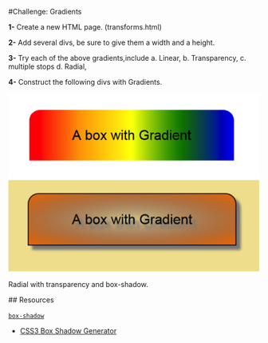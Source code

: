 #Challenge: Gradients

**1-**  Create a new HTML page. (transforms.html)  

**2-**  Add  several divs, be sure to give them a width and a height.

**3-**  Try each of the above gradients,include 
a.  Linear,
b.  Transparency, 
c.  multiple stops
d.  Radial,  
  
**4-**  Construct the following divs with Gradients.
 
![gradient](img/gradient1.png)
![gradient](img/gradient2.png)

Radial with transparency and box-shadow.

## Resources

[`box-shadow`](https://developer.mozilla.org/es/docs/Web/CSS/box-shadow) 
- [CSS3 Box Shadow Generator](http://css3gen.com/box-shadow/)